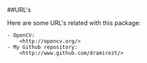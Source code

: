 ##URL's

Here are some URL's related with this package:

    - OpenCV:
        <http://opencv.org/>
    - My Github repository:
        <http://www.github.com/dramirezt/>
